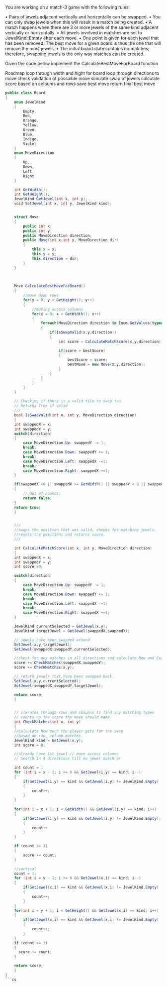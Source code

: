 


You are working on a match-3 game with the following rules:

• Pairs of jewels adjacent vertically and horizontally can be swapped.
• You can only swap jewels when this will result in a match being created.
• A match happens when there are 3 or more jewels of the same kind adjacent vertically or 
horizontally.
• All jewels involved in matches are set to JewelKind::Empty after each move.
• One point is given for each jewel that has been removed. The best move for a given board is thus 
the one that will remove the most jewels.
• The initial board state contains no matches; therefore, swapping jewels is the only way matches 
can be created.

Given the code below implement the CalculateBestMoveForBoard function

Roadmap
    loop through width and hight for board
    loop through directions to move
    check validation of possaible move
    simulate swap of jewels 
    calculate score based on coloums and rows
    save best move
    return final best move



```cs
public class Board
{
    enum JewelKind
    {
        Empty,
        Red,
        Orange,
        Yellow,
        Green,
        Blue,
        Indigo,
        Violet
    }
    enum MoveDirection
    {
        Up,
        Down,
        Left,
        Right
    }

    int GetWidth();
    int GetHeight();
    JewelKind GetJewel(int x, int y);
    void SetJewel(int x, int y, JewelKind kind);


    struct Move
    {
        public int x;
        public int y;
        public MoveDirection direction;
        public Move(int x,int y, MoveDirection dir)
        {
            this.x = x;
            this.y = y;
            this.direction = dir;
        }
    }

 
    
    Move CalculateBestMoveForBoard()
    {
        //move down rows
        for(y = 0; y < GetHeight(); y++)
        {
            //moving across columns
            for(x = 0; x < GetWidth(); x++)
            {
                foreach(MoveDirection direction in Enum.GetValues(typeof(MoveDirection)))
                {
                    if(IsSwapValid(x,y,direction))
                    {             
                        int score = CalculateMatchScore(x,y,direction);

                        if(score > bestScore)
                        {
                            bestScore = score;
                            bestMove = new Move(x,y,direction);
                        }
                    }
                }
            }
        }
    }

    // Checking if there is a valid tile to swap too.
    // Returns True if valid
    ///
    bool IsSwapValid(int x, int y, MoveDirection direction)
    {
    int swappedX = x;
    int swappedY = y;
    switch(direction)
    {
        case MoveDirection.Up: swappedY -= 1;
        break;
        case MoveDirection.Down: swappedY += 1;
        break;
        case MoveDirection.Left: swappedX -=1; 
        break;
        case MoveDirection.Right: swappedX +=1;
    }

    if(swappedX <0 || swappedX >= GetWidth() || swappedY < 0 || swappedY >= GetHeight() )
    {
        // Out of Bounds;
        return false;
    }
    return true;
    }


    ///
    //swaps the position that was valid, checks for matching jewels.
    //resets the positions and returns score.
    ///

    int CalculateMatchScore(int x, int y, MoveDirection direction)
    {
    int swappedX = x;
    int swappedY = y;
    int score =0;

    switch(direction)
    {
        case MoveDirection.Up: swappedY -= 1;
        break;
        case MoveDirection.Down: swappedY += 1;
        break;
        case MoveDirection.Left: swappedX -=1; 
        break;
        case MoveDirection.Right: swappedX +=1;
    }

    JewelKind currentSelected = GetJewel(x,y);
    JewelKind targetJewel = GetJewel(swappedX,swappedY);

    // jewels have been swapped around
    SetJewel(x,y,targetJewel);
    SetJewel(swappedX,swappedY,currentSelected);

    //check for any matches in all directions and calculate Row and Column score
    score += CheckMatches(swappedX,swappedY);
    score += CheckMatches(x,y);

    // return jewels that have been swapped back.
    SetJewel(x,y,currentSelected);
    SetJewel(swappedX,swappedY,targetJewel);

    return score;
    }


    // iterates through rows and columns to find any matching types
    // counts up the score the move should make.
    int CheckMatches(int x, int y)
    {
    //calculate how much the player gets for the swap
    //based on row, column matches.
    JewelKind kind = GetJewel(x,y);
    int score = 0;

    //already have 1st jewel // move across columns
    // Search in 4 directions till no jewel match or 

    int count = 1
    for (int i = x - 1; i >= 0 && GetJewel(i,y) == kind; i--)
    {
        if(GetJewel(i,y) == kind && GetJewel(i,y) != JewelKind.Empty)
        {
            count++;
        }
    }
   
    for(int i = x + 1; i < GetWidth() && GetJewel(i,y) == kind; i++)
    { 
        if(GetJewel(i,y) == kind && GetJewel(i,y) != JewelKind.Empty);
        {
            count++
        }
    }

    if (count >= 3)
    {
        score += count;
    }

    //vertical
    count = 1;
    for (int i = y - 1; i >= 0 && GetJewel(x,i) == kind; i--)
    {
        if(GetJewel(x,i) == kind && GetJewel(x,i) != JewelKind.Empty)
        {
            count++;
        }
    }
    for(int i = y + 1; i < GetHeight() && GetJewel(x,i) == kind; i++)
    {
        if(GetJewel(x,i) == kind && GetJewel(x,i) != JewelKind.Empty)
        {
            count++;
        }
    }
    if (count >= 3)
    {
      score += count;
    }

    return score;
    }
}
```cs